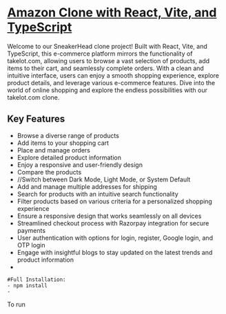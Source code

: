 # [Amazon Clone with React, Vite, and TypeScript](https:WebAddressHere )

Welcome to our SneakerHead clone project! Built with React, Vite, and TypeScript, this e-commerce platform mirrors the functionality of takelot.com, allowing users to browse a vast selection of products, add items to their cart, and seamlessly complete orders. With a clean and intuitive interface, users can enjoy a smooth shopping experience, explore product details, and leverage various e-commerce features. Dive into the world of online shopping and explore the endless possibilities with our takelot.com clone.

## Key Features
- Browse a diverse range of products
- Add items to your shopping cart
- Place and manage orders
- Explore detailed product information
- Enjoy a responsive and user-friendly design
- Compare the products
- //Switch between Dark Mode, Light Mode, or System Default
- Add and manage multiple addresses for shipping
- Search for products with an intuitive search functionality
- Filter products based on various criteria for a personalized shopping experience
- Ensure a responsive design that works seamlessly on all devices
- Streamlined checkout process with Razorpay integration for secure payments
- User authentication with options for login, register, Google login, and OTP login
- Engage with insightful blogs to stay updated on the latest trends and product information
-

``````````````````````````````
#Full Installation:
- npm install
- 
``````````````````````````````

To run